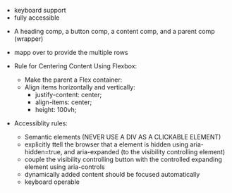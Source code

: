 -   keyboard support
-   fully accessible

*   A heading comp, a button comp, a content comp, and a parent comp (wrapper)

-   mapp over to provide the multiple rows

-   Rule for Centering Content Using Flexbox:

    -   Make the parent a Flex container:
    -   Align items horizontally and vertically:
        -   justify-content: center;
        -   align-items: center;
        -   height: 100vh;

-   Accessiblity rules:
    -   Semantic elements (NEVER USE A DIV AS A CLICKABLE ELEMENT)
    -   explicitly ttell the browser that a element is hidden using aria-hidden=true, and aria-expanded (to the visibility controlling element)
    -   couple the visibility controlling button with the controlled expanding element using aria-controls
    -   dynamically added content should be focused automatically
    -   keyboard operable
